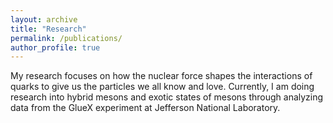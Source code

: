 ```yaml
---
layout: archive
title: "Research"
permalink: /publications/
author_profile: true
---
```


My research focuses on how the nuclear force shapes the interactions of quarks to give us the particles we all know and love. Currently, I am doing research into hybrid mesons and exotic states of mesons through analyzing data from the GlueX experiment at Jefferson National Laboratory.








